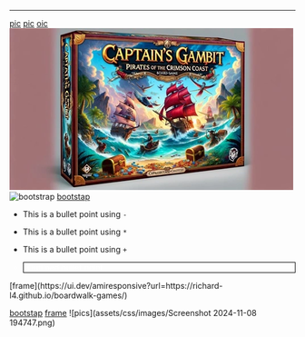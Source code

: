 ___
[pic](assets/css/images/new-games-3.webp)
[pic](/workspace/boardwalk-games/assets/css/images/services-1.webp)
[oic](<img src="assets/css/images/new-games-3.webp" alt="New Games Image">
)
![New Games Image](assets/css/images/new-games-3.webp)
![bootstrap](https://getbootstrap.com/)
[bootstap](https://getbootstrap.com/)
- This is a bullet point using `-`
* This is a bullet point using `*`
+ This is a bullet point using `+`
<ul>
  <li style="list-style-type: circle; color: white; border: 1px solid black; padding-left: 0.5em;">Outlined bullet point</li>
</ul>
[frame](https://ui.dev/amiresponsive?url=https://richard-l4.github.io/boardwalk-games/)

[bootstap](https://getbootstrap.com/)
[frame](https://ui.dev/amiresponsive?url=https://richard-l4.github.io/boardwalk-games/)
![pics](assets/css/images/Screenshot 2024-11-08 194747.png)